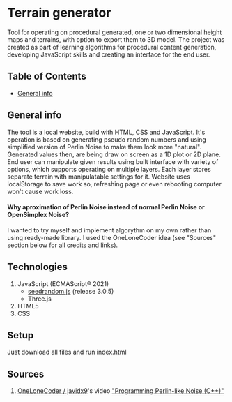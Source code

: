 # Terrain generator
Tool for operating on procedural generated, one or two dimensional height maps and terrains, with option to export them to 3D model.
The project was created as part of learning algorithms for procedural content generation, developing JavaScript skills and creating an interface for the end user.

## Table of Contents
* [General info](#general-info)

## General info
The tool is a local website, build with HTML, CSS and JavaScript. It's operation is based on generating pseudo random numbers and using simplified version of Perlin Noise to make them look more "natural". Generated values then, are being draw on screen as a 1D plot or 2D plane. End user can manipulate given results using built interface with variety of options, which supports operating on multiple layers. Each layer stores separate terrain with manipulatable settings for it. Website uses localStorage to save work so, refreshing page or even rebooting computer won't cause work loss.

#### Why aproximation of Perlin Noise instead of normal Perlin Noise or OpenSimplex Noise?
I wanted to try myself and implement algorythm on my own rather than using ready-made library. I used the OneLoneCoder idea (see "Sources" section below for all credits and links).

## Technologies
 1. JavaScript (ECMAScript® 2021)
    * [seedrandom.js](https://github.com/davidbau/seedrandom) (release 3.0.5)
    * Three.js
 3. HTML5
 4. CSS

## Setup
Just download all files and run index.html

## Sources
1. [OneLoneCoder / javidx9](https://github.com/OneLoneCoder)'s video ["Programming Perlin-like Noise (C++)"](https://www.youtube.com/watch?v=6-0UaeJBumA)
